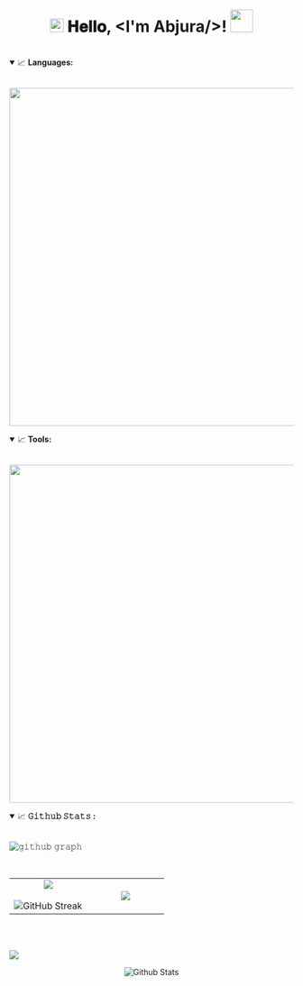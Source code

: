 <h1 align="center">
  <img src="GIF/Earth.gif" width="24px">
  𝐇𝐞𝐥𝐥𝐨, &lt;I'm Abjura/&gt;!
  <img src="GIF/Hi.gif" width="40px" />
</h1>
<br/>

<details open="">
<summary>
  <g-emoji class="g-emoji" alias="chart_with_upwards_trend" fallback-src="https://github.githubassets.com/images/icons/emoji/unicode/1f4c8.png">📈</g-emoji>
  <strong>Languages: </strong>
</summary>
<br/>
  
<p align="center">
<img width="600px"  src="https://skillicons.dev/icons?i=react,py,php,mysql,js,php,html,css,bootstrap&perline=8&theme=dark"  />
</summary>
<br/>

</details>
<details open="">
<summary>
  <g-emoji class="g-emoji" alias="chart_with_upwards_trend" fallback-src="https://github.githubassets.com/images/icons/emoji/unicode/1f4c8.png">📈</g-emoji>
  <strong>Tools: </strong>
</summary>
<br/>
  
<p align="center">
<img width="600px"  src="https://skillicons.dev/icons?i=vscode,idea,github,git,vite,postman,notion,nodejs,npm&perline=8&theme=dark"  />
</summary>
<br/>

</details>


<details open="">
<summary>
  <g-emoji class="g-emoji" alias="chart_with_upwards_trend" fallback-src="https://github.githubassets.com/images/icons/emoji/unicode/1f4c8.png">📈</g-emoji>
  <strong>𝙶𝚒𝚝𝚑𝚞𝚋 𝚂𝚝𝚊𝚝𝚜 : </strong>
</summary>
<br/>
  
![𝚐𝚒𝚝𝚑𝚞𝚋 𝚐𝚛𝚊𝚙𝚑](https://github-readme-activity-graph.vercel.app/graph?username=Abjuraa&theme=high-contrast&hide_border=true&area=true)

<p  align="center">
                  
  <br>
  
<table border="0" align="center">
<tr border="0">
<td width="50%" align="center">
  
  <img  align="center"  src="https://github-readme-stats.vercel.app/api?username=Abjuraa&theme=dark&show_icons=true&text_color=ced4da&bg_color=000000&hide_border=true&icon_color=6c757d&ring_color=e9ecef"/>
  <br></br>
    <img href="https://git.io/streak-stats"><img src="https://streak-stats.demolab.com?user=Abjuraa&theme=dark&background=000000&ring=e9ecef&hide_border=true&border_radius=4.4" alt="GitHub Streak" />

  


  
</td>

<td width="50%" align="center">

  <img  align="center"  src="https://github-readme-stats.vercel.app/api/top-langs/?username=Abjuraa&layout=donut-vertical&theme=dark&bg_color=000000&hide_border=true&icon_color=6c757d&ring_color=e9ecef"/>
  
  </td>
</tr>
</table>

<br>
</p>  
</details>
<br/>
<img aling="center" src="https://raw.githubusercontent.com/Abjuraa/Abjuraa/master/profile-3d-contrib/profile-night-rainbow.svg"> 

<p align="center">
        <img src="https://raw.githubusercontent.com/bornmay/bornmay/Update/svg/Bottom.svg" alt="Github Stats" />
</p>
